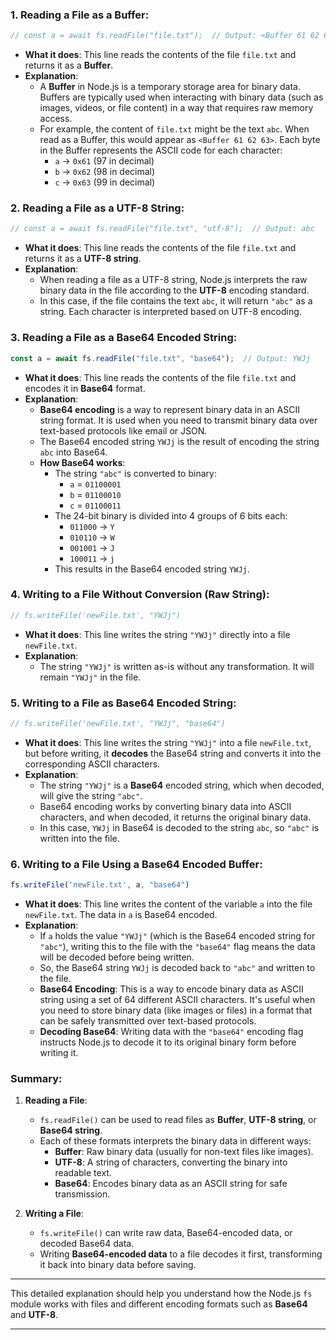 ### 1. **Reading a File as a Buffer:**
```javascript
// const a = await fs.readFile("file.txt");  // Output: <Buffer 61 62 63>
```
- **What it does**: This line reads the contents of the file `file.txt` and returns it as a **Buffer**.
- **Explanation**:
  - A **Buffer** in Node.js is a temporary storage area for binary data. Buffers are typically used when interacting with binary data (such as images, videos, or file content) in a way that requires raw memory access.
  - For example, the content of `file.txt` might be the text `abc`. When read as a Buffer, this would appear as `<Buffer 61 62 63>`. Each byte in the Buffer represents the ASCII code for each character:
    - `a` -> `0x61` (97 in decimal)
    - `b` -> `0x62` (98 in decimal)
    - `c` -> `0x63` (99 in decimal)

### 2. **Reading a File as a UTF-8 String:**
```javascript
// const a = await fs.readFile("file.txt", "utf-8");  // Output: abc
```
- **What it does**: This line reads the contents of the file `file.txt` and returns it as a **UTF-8 string**.
- **Explanation**:
  - When reading a file as a UTF-8 string, Node.js interprets the raw binary data in the file according to the **UTF-8** encoding standard.
  - In this case, if the file contains the text `abc`, it will return `"abc"` as a string. Each character is interpreted based on UTF-8 encoding.

### 3. **Reading a File as a Base64 Encoded String:**
```javascript
const a = await fs.readFile("file.txt", "base64");  // Output: YWJj
```
- **What it does**: This line reads the contents of the file `file.txt` and encodes it in **Base64** format.
- **Explanation**:
  - **Base64 encoding** is a way to represent binary data in an ASCII string format. It is used when you need to transmit binary data over text-based protocols like email or JSON.
  - The Base64 encoded string `YWJj` is the result of encoding the string `abc` into Base64.
  - **How Base64 works**:
    - The string `"abc"` is converted to binary:
      - `a` = `01100001`
      - `b` = `01100010`
      - `c` = `01100011`
    - The 24-bit binary is divided into 4 groups of 6 bits each:
      - `011000` -> `Y`
      - `010110` -> `W`
      - `001001` -> `J`
      - `100011` -> `j`
    - This results in the Base64 encoded string `YWJj`.
  
### 4. **Writing to a File Without Conversion (Raw String):**
```javascript
// fs.writeFile('newFile.txt', "YWJj")
```
- **What it does**: This line writes the string `"YWJj"` directly into a file `newFile.txt`.
- **Explanation**:
  - The string `"YWJj"` is written as-is without any transformation. It will remain `"YWJj"` in the file.

### 5. **Writing to a File as Base64 Encoded String:**
```javascript
// fs.writeFile('newFile.txt', "YWJj", "base64")
```
- **What it does**: This line writes the string `"YWJj"` into a file `newFile.txt`, but before writing, it **decodes** the Base64 string and converts it into the corresponding ASCII characters.
- **Explanation**:
  - The string `"YWJj"` is a **Base64** encoded string, which when decoded, will give the string `"abc"`.
  - Base64 encoding works by converting binary data into ASCII characters, and when decoded, it returns the original binary data.
  - In this case, `YWJj` in Base64 is decoded to the string `abc`, so `"abc"` is written into the file.

### 6. **Writing to a File Using a Base64 Encoded Buffer:**
```javascript
fs.writeFile('newFile.txt', a, "base64")
```
- **What it does**: This line writes the content of the variable `a` into the file `newFile.txt`. The data in `a` is Base64 encoded.
- **Explanation**:
  - If `a` holds the value `"YWJj"` (which is the Base64 encoded string for `"abc"`), writing this to the file with the `"base64"` flag means the data will be decoded before being written.
  - So, the Base64 string `YWJj` is decoded back to `"abc"` and written to the file.
  - **Base64 Encoding**: This is a way to encode binary data as ASCII string using a set of 64 different ASCII characters. It's useful when you need to store binary data (like images or files) in a format that can be safely transmitted over text-based protocols.
  - **Decoding Base64**: Writing data with the `"base64"` encoding flag instructs Node.js to decode it to its original binary form before writing it.

### Summary:
1. **Reading a File**:
   - `fs.readFile()` can be used to read files as **Buffer**, **UTF-8 string**, or **Base64 string**.
   - Each of these formats interprets the binary data in different ways:
     - **Buffer**: Raw binary data (usually for non-text files like images).
     - **UTF-8**: A string of characters, converting the binary into readable text.
     - **Base64**: Encodes binary data as an ASCII string for safe transmission.
  
2. **Writing a File**:
   - `fs.writeFile()` can write raw data, Base64-encoded data, or decoded Base64 data.
   - Writing **Base64-encoded data** to a file decodes it first, transforming it back into binary data before saving.

---

This detailed explanation should help you understand how the Node.js `fs` module works with files and different encoding formats such as **Base64** and **UTF-8**.

---